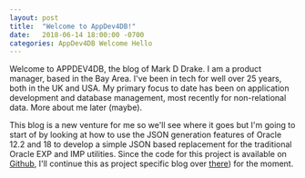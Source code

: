 ```yaml
---
layout: post
title:  "Welcome to AppDev4DB!"
date:   2018-06-14 18:00:00 -0700
categories: AppDev4DB Welcome Hello
---
```





Welcome to APPDEV4DB, the blog of Mark D Drake. I am a product manager, based in the Bay Area. I've been in tech for well over 25 years, both in the UK and USA.  My primary focus to date has been on application development and database management, most recently for non-relational data. More about me later (maybe).

This blog is a new venture for me so we'll see where it goes but I'm going to start of by looking at how to use the JSON generation features of Oracle 12.2 and 18 to develop a simple JSON based replacement for the traditional Oracle EXP and IMP utilities.  Since the code for this project is available on [Github](https://github.com/markddrake/JSONExport4Oracle), I'll continue this as project specific blog over [there](http://markddrake.github.io/JSONExchange)) for the moment. 

